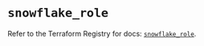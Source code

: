 # `snowflake_role`

Refer to the Terraform Registry for docs: [`snowflake_role`](https://registry.terraform.io/providers/snowflake-labs/snowflake/0.92.0/docs/resources/role).
